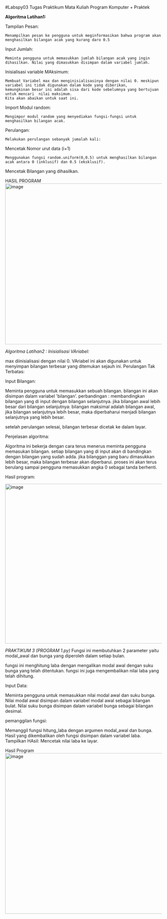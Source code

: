 #Labspy03
Tugas Praktikum Mata Kuliah Program Komputer + Praktek

**Algoritma Latihan1:**

Tampilan Pesan: 

    Menampilkan pesan ke pengguna untuk meginformasikan bahwa program akan menghasilkan bilangan acak yang kurang daro 0.5

Input Jumlah:
    
    Meminta pengguna untuk memasukkan jumlah bilangan acak yang ingin dihasilkan. Nilai yang dimasukkan disimpan dalam variabel jumlah.

Inisialisasi variable MAksimum:

    Membuat Variabel max dan menginisialisasinya dengan nilai 0. meskipun variabel ini tidak digunakan dalam kode yang diberikan,
    kemungkinan besar ini adalah sisa dari kode sebelumnya yang bertujuan untuk mencari  nilai maksimum.
    Kita akan abaikan untuk saat ini.

Import Modul random:

    Mengimpor modul random yang menyediakan fungsi-fungsi untuk menghasilkan bilangan acak.

Perulangan:

    Melakukan perulangan sebanyak jumalah kali:

Mencetak Nomor urut data (i+1)

    Menggunakan fungsi random.uniform(0,0.5) untuk menghasilkan bilangan acak antara 0 (inklusif) dan 0.5 (eksklusif).

Mencetak Bilangan yang dihasilkan.

HASIL PROGRAM
<img width="518" alt="image" src="https://github.com/user-attachments/assets/9a6c9970-a01e-46d4-b1f7-48d2a20adf11">


*Algoritma Latihan2 : Inisialisasi VAriabel:*

max diinisialisasi dengan nilai 0. VAriabel ini akan digunakan untuk menyimpan bilangan terbesar
yang ditemukan sejauh ini. Perulangan Tak Terbatas:

Input Bilangan:

Meminta pengguna untuk memasukkan sebuah bilangan. bilangan ini akan disimpan dalam variabel 'bilangan'. perbandingan : membandingkan bilangan yang di input dengan bilangan selanjutnya. jika bilangan awal lebih besar dari bilangan selanjutnya: bilangan maksimal adalah bilangan awal, jika bilangan selanjutnya lebih besar, maka diperbaharui menjadi bilangan selanjutnya yang lebih besar.

setelah perulangan selesai, bilangan terbesar dicetak ke dalam layar.

Penjelasan algoritma:

Algoritma ini bekerja dengan cara terus menerus meminta pengguna memasukan bilangan. setiap bilangan yang di input akan di bandingkan dengan bilangan yang sudah adda. jika bilanggan yang baru dimasukkan lebih besar, maka bilangan terbesar akan diperbarui. proses ini akan terus berulang sampai pengguna memasukkan angka 0 sebagai tanda berhenti.

Hasil program:

<img width="514" alt="image" src="https://github.com/user-attachments/assets/cbf4d382-093a-4a65-9a67-ed7ac19e25ac">

*PRAKTIKUM 3 (PROGRAM 1.py)*
Fungsi ini membutuhkan 2 parameter yaitu modal_awal dan bunga yang diperoleh dalam setiap bulan.

fungsi ini menghitung laba dengan mengalikan modal awal dengan suku bunga yang telah ditentukan.
fungsi ini juga mengembalikan nilai laba yang telah dihitung.

Input Data:

Meminta pengguna untuk memasukkan nilai modal awal dan suku bunga.
Nilai modal awal disimpan dalam variabel modal awal sebagai bilangan bulat.
Nilai suku bunga disimpan dalam variabel bunga sebagai bilangan desimal.

pemanggilan fungsi:

Memanggil fungsi hitung_laba dengan argumen modal_awal dan bunga.
Hasil yang dikembalikan oleh fungsi disimpan dalam variabel laba.
Tampilkan HAsil:
Mencetak nilai laba ke layar.

Hasil Program
<img width="517" alt="image" src="https://github.com/user-attachments/assets/2a3a4fca-26e4-4e2f-bdc4-57fef286e824">
